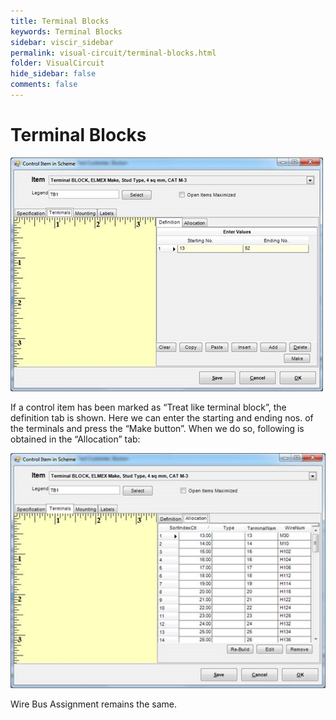 ```yaml
---
title: Terminal Blocks
keywords: Terminal Blocks
sidebar: viscir_sidebar
permalink: visual-circuit/terminal-blocks.html
folder: VisualCircuit
hide_sidebar: false
comments: false
---
```


# Terminal Blocks

![](/images/terminal-block.png)

If a control item has been marked as “Treat like terminal block”, the definition tab is shown. Here we can enter the starting and ending nos. of the terminals and press the “Make button”. When we do so, following is obtained in the “Allocation” tab:

![](/images/terminal-block2.png)

Wire Bus Assignment remains the same.
